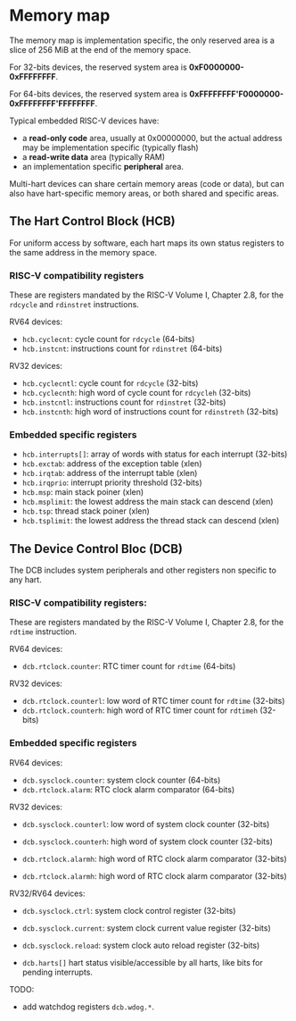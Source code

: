 # Memory map

The memory map is implementation specific, the only reserved area is a slice of 256 MiB at the end of the memory space.

For 32-bits devices, the reserved system area is **0xF0000000-0xFFFFFFFF**.

For 64-bits devices, the reserved system area is **0xFFFFFFFF'F0000000-0xFFFFFFFF'FFFFFFFF**.

Typical embedded RISC-V devices have:

- a **read-only code** area, usually at 0x00000000, but the actual address may be implementation specific (typically flash)
- a **read-write data** area (typically RAM)
- an implementation specific **peripheral** area.

Multi-hart devices can share certain memory areas (code or data), but can also have hart-specific 
memory areas, or both shared and specific areas.


## The Hart Control Block (HCB)

For uniform access by software, each hart maps its own status registers to the same address in the memory space.

### RISC-V compatibility registers

These are registers mandated by the RISC-V Volume I, Chapter 2.8, for the `rdcycle` and `rdinstret` instructions.

RV64 devices:

- `hcb.cyclecnt`: cycle count for `rdcycle` (64-bits)
- `hcb.instcnt`: instructions count for `rdinstret` (64-bits)

RV32 devices:

- `hcb.cyclecntl`: cycle count for `rdcycle` (32-bits)
- `hcb.cyclecnth`: high word of cycle count for `rdcycleh` (32-bits)
- `hcb.instcntl`: instructions count for `rdinstret` (32-bits)
- `hcb.instcnth`: high word of instructions count for `rdinstreth` (32-bits)

### Embedded specific registers

- `hcb.interrupts[]`: array of words with status for each interrupt (32-bits)
- `hcb.exctab`: address of the exception table (xlen)
- `hcb.irqtab`: address of the interrupt table (xlen)
- `hcb.irqprio`: interrupt priority threshold (32-bits)
- `hcb.msp`: main stack poiner (xlen)
- `hcb.msplimit`: the lowest address the main stack can descend (xlen)
- `hcb.tsp`: thread stack poiner (xlen)
- `hcb.tsplimit`: the lowest address the thread stack can descend (xlen)

## The Device Control Bloc (DCB)

The DCB includes system peripherals and other registers non specific to any hart.

### RISC-V compatibility registers:

These are registers mandated by the RISC-V Volume I, Chapter 2.8, for the `rdtime` instruction.

RV64 devices:

- `dcb.rtclock.counter`: RTC timer count for `rdtime` (64-bits)

RV32 devices:

- `dcb.rtclock.counterl`: low word of RTC timer count for `rdtime` (32-bits)
- `dcb.rtclock.counterh`: high word of RTC timer count for `rdtimeh` (32-bits)

### Embedded specific registers


RV64 devices:

- `dcb.sysclock.counter`: system clock counter (64-bits)
- `dcb.rtclock.alarm`: RTC clock alarm comparator (64-bits)

RV32 devices:

- `dcb.sysclock.counterl`: low word of system clock counter (32-bits)
- `dcb.sysclock.counterh`: high word of system clock counter (32-bits)

- `dcb.rtclock.alarmh`: high word of RTC clock alarm comparator (32-bits)
- `dcb.rtclock.alarmh`: high word of RTC clock alarm comparator (32-bits)

RV32/RV64 devices:

- `dcb.sysclock.ctrl`: system clock control register (32-bits)
- `dcb.sysclock.current`: system clock current value register (32-bits)
- `dcb.sysclock.reload`: system clock auto reload register (32-bits)

- `dcb.harts[]` hart status visible/accessible by all harts, like bits for pending interrupts.

TODO:

- add watchdog registers `dcb.wdog.*`.




